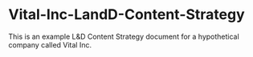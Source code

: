 # Vital-Inc-LandD-Content-Strategy
This is an example L&amp;D Content Strategy document for a hypothetical company called Vital Inc.

